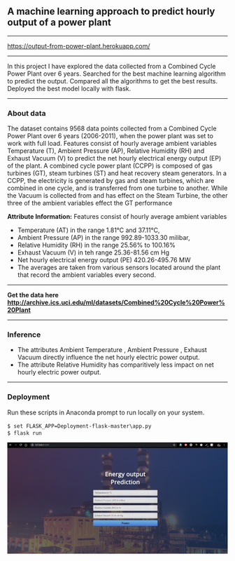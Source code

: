 ## A machine learning approach to predict hourly output of a power plant 
___
https://output-from-power-plant.herokuapp.com/
___
In this project I have explored the data collected from a Combined Cycle Power Plant over 6 years.
Searched for the best machine learning algorithm to predict the output. 
Compared all the algorithms to get the best results.
Deployed the best model locally with flask.
___

### About data
The dataset contains 9568 data points collected from a Combined Cycle Power Plant over 6 years (2006-2011), when the power plant was set to work with full load. Features consist of hourly average ambient variables Temperature (T), Ambient Pressure (AP), Relative Humidity (RH) and Exhaust Vacuum (V) to predict the net hourly electrical energy output (EP) of the plant. A combined cycle power plant (CCPP) is composed of gas turbines (GT), steam turbines (ST) and heat recovery steam generators. In a CCPP, the electricity is generated by gas and steam turbines, which are combined in one cycle, and is transferred from one turbine to another. While the Vacuum is collected from and has effect on the Steam Turbine, the other three of the ambient variables effect the GT performance

**Attribute Information:**
Features consist of hourly average ambient variables

* Temperature (AT) in the range 1.81°C and 37.11°C,
* Ambient Pressure (AP) in the range 992.89-1033.30 milibar,
* Relative Humidity (RH) in the range 25.56% to 100.16%
* Exhaust Vacuum (V) in teh range 25.36-81.56 cm Hg
* Net hourly electrical energy output (PE) 420.26-495.76 MW 
* The averages are taken from various sensors located around the plant that record the ambient variables every second.

___
**Get the data here http://archive.ics.uci.edu/ml/datasets/Combined%20Cycle%20Power%20Plant**
___
### Inference
* The attributes Ambient Temperature , Ambient Pressure , Exhaust Vacuum directly influence the net hourly electric power output.
* The attribute Relative Humidity has comparitively less impact on net hourly electric power output.
___
### Deployment
Run these scripts in Anaconda prompt to run locally on your system.
~~~
$ set FLASK_APP=Deployment-flask-master\app.py
$ flask run
~~~
![alt deployed image](deployed.png)

